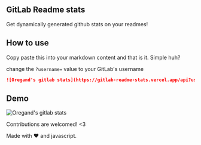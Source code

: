 ## GitLab Readme stats

Get dynamically generated github stats on your readmes!

## How to use

Copy paste this into your markdown content and that is it. Simple huh?

change the `?username=` value to your GitLab's username

```md
![Oregand's gitlab stats](https://gitlab-readme-stats.vercel.app/api?username=oregand)
```

## Demo

![Oregand's gitlab stats](https://gitlab-readme-stats.vercel.app/api?username=oregand)

Contributions are welcomed! <3

Made with :heart: and javascript.
